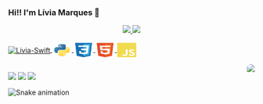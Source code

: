 ### Hi!! I'm Lívia Marques :purple_heart: 

<div align="center">
  <a href="https://github.com/lviia">
  <img height="170em" src="https://github-readme-stats.vercel.app/api?username=lviia&show_icons=true&theme=dracula&include_all_commits=true&count_private=true"/>
  <img height="170em" src="https://github-readme-stats.vercel.app/api/top-langs/?username=lviia&layout=compact&langs_count=7&theme=dracula"/>
</div>

<div style="display: inline_block"><br>
  <img align="center" alt="Livia-Swift" height="30" width="40" src="https://cdn.jsdelivr.net/gh/devicons/devicon/icons/swift/swift-original.svg"/> 
  <img align="center" alt="Livia-Python" height="30" width="40" src="https://raw.githubusercontent.com/devicons/devicon/master/icons/python/python-original.svg">
  <img align="center" alt="Livia-CSS" height="30" width="40" src="https://raw.githubusercontent.com/devicons/devicon/master/icons/css3/css3-original.svg">
  <img align="center" alt="Livia-HTML" height="30" width="40" src="https://raw.githubusercontent.com/devicons/devicon/master/icons/html5/html5-original.svg">
  <img align="center" alt="Livia-Js" height="30" width="40" src="https://raw.githubusercontent.com/devicons/devicon/master/icons/javascript/javascript-plain.svg">
  
  <a href="https://picasion.com/"><img align="right" src="https://i.picasion.com/pic92/0834d0d6708ad76997444f30a5244c4f.gif" height="150" style="border-radius:50px;"/></a>
</div>

##

<div>
  <a href="https://instagram.com/lviia_marques" target="_blank"><img src="https://img.shields.io/badge/-Instagram-%23E4405F?style=for-the-badge&logo=instagram&logoColor=white" target="_blank"></a>
  <a href = "mailto:rodrigueslivia212@gmail.com"><img src="https://img.shields.io/badge/-Gmail-%23333?style=for-the-badge&logo=gmail&logoColor=white" target="_blank"></a>
  <a href="https://www.linkedin.com/in/lívia-marques-493a1b215/" target="_blank"><img src="https://img.shields.io/badge/-LinkedIn-%230077B5?style=for-the-badge&logo=linkedin&logoColor=white" target="_blank"></a>
  
  ![Snake animation](https://github.com/lviia/lviia/blob/output/github-contribution-grid-snake.svg)
</div>
        
